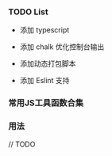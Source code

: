 ### TODO List
- 添加 typescript

- 添加 chalk 优化控制台输出

- 添加动态打包脚本

- 添加 Eslint 支持

### 常用JS工具函数合集

### 用法
// TODO 

